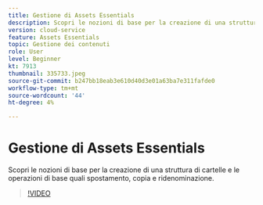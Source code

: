 ```yaml
---
title: Gestione di Assets Essentials
description: Scopri le nozioni di base per la creazione di una struttura di cartelle e le operazioni di base quali spostamento, copia e ridenominazione.
version: cloud-service
feature: Assets Essentials
topic: Gestione dei contenuti
role: User
level: Beginner
kt: 7913
thumbnail: 335733.jpeg
source-git-commit: b247bb18eab3e610d40d3e01a63ba7e311fafde0
workflow-type: tm+mt
source-wordcount: '44'
ht-degree: 4%

---
```



# Gestione di Assets Essentials

Scopri le nozioni di base per la creazione di una struttura di cartelle e le operazioni di base quali spostamento, copia e ridenominazione.

>[!VIDEO](https://video.tv.adobe.com/v/335733/?quality=12&learn=on)

